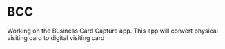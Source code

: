 BCC
===

Working on the Business Card Capture app. This app will convert physical visiting card to digital visiting card
